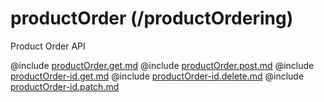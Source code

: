 <!--
    ATTENTION: This file was generated via gradle!
               Do NOT manually edit this file! Any such changes will be overwritten!
-->

# productOrder (/productOrdering)

Product Order API

@include [productOrder.get.md](productOrder.get.md)
@include [productOrder.post.md](productOrder.post.md)
@include [productOrder-id.get.md](productOrder-id.get.md)
@include [productOrder-id.delete.md](productOrder-id.delete.md)
@include [productOrder-id.patch.md](productOrder-id.patch.md)
